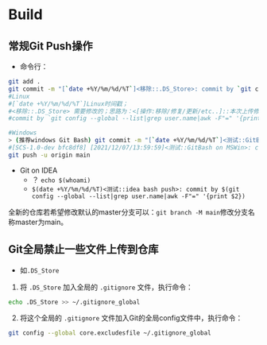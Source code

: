# Build

## 常规Git Push操作

- 命令行：

```bash
git add .
git commit -m "[`date +%Y/%m/%d/%T`]<移除::.DS_Store>: commit by `git config --global --list|grep user.name|awk -F"=" '{print $2}'`"
#Linux
#[`date +%Y/%m/%d/%T`]Linux时间戳；
#<移除::.DS_Store> 需要修改的；思路为：<[操作:移除/修复/更新/etc..]::本次上传修改的文件/.DS_Store>
#commit by `git config --global --list|grep user.name|awk -F"=" '{print $2}'` 取出操作人

#Windows
> (推荐windows Git Bash) git commit -m "[`date +%Y/%m/%d/%T`]<测试::GitBash on MSWin>: commit by `git config --global --list|grep user.name|awk -F"=" '{print $2}'`"
#[SCS-1.0-dev bfc8df8] [2021/12/07/13:59:59]<测试::GitBash on MSWin>: commit by sentryCyberSec
git push -u origin main
```

- Git on IDEA
    - ？ `echo $(whoami)`
    - `$(date +%Y/%m/%d/%T)<测试::idea bash push>: commit by $(git config --global --list|grep user.name|awk -F"=" '{print $2})`

全新的仓库若希望修改默认的master分支可以：`git branch -M main`修改分支名称master为main。

## Git全局禁止一些文件上传到仓库

- 如`.DS_Store`

1. 将 `.DS_Store` 加入全局的 `.gitignore` 文件，执行命令：

```bash
echo .DS_Store >> ~/.gitignore_global
```

2. 将这个全局的 `.gitignore` 文件加入Git的全局config文件中，执行命令：

```bash
git config --global core.excludesfile ~/.gitignore_global
```